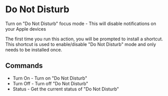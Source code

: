 # Do Not Disturb

Turn on "Do Not Disturb" focus mode - This will disable notifications on your Apple devices

The first time you run this action, you will be prompted to install a shortcut. This shortcut is used to enable/disable "Do Not Disturb" mode and only needs to be installed once.

## Commands

- Turn On - Turn on "Do Not Disturb"
- Turn Off - Turn off "Do Not Disturb"
- Status - Get the current status of "Do Not Disturb"
